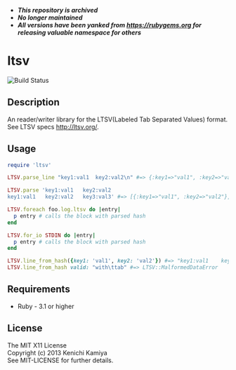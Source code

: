* ***This repository is archived***
* ***No longer maintained***
* ***All versions have been yanked from https://rubygems.org for releasing valuable namespace for others***

ltsv
==============

![Build Status](https://github.com/kachick/ltsv/actions/workflows/test_behaviors.yml/badge.svg?branch=main)

Description
-----------

An reader/writer library for the LTSV(Labeled Tab Separated Values) format. 
See LTSV specs http://ltsv.org/.

Usage
-----

```ruby
require 'ltsv'

LTSV.parse_line "key1:val1	key2:val2\n" #=> {:key1=>"val1", :key2=>"val2"}

LTSV.parse 'key1:val1	key2:val2
key1:val1	key2:val2	key3:val3' #=> [{:key1=>"val1", :key2=>"val2"}, {:key1=>"val1", :key2=>"val2", :key3=>"val3"}]

LTSV.foreach foo.log.ltsv do |entry|
  p entry # calls the block with parsed hash
end

LTSV.for_io STDIN do |entry|
  p entry # calls the block with parsed hash
end

LTSV.line_from_hash({key1: 'val1', key2: 'val2'}) #=> "key1:val1	key2:val2"
LTSV.line_from_hash valid: "with\ttab" #=> LTSV::MalformedDataError
```

Requirements
-------------

* Ruby - 3.1 or higher

License
--------

The MIT X11 License  
Copyright (c) 2013 Kenichi Kamiya  
See MIT-LICENSE for further details.
